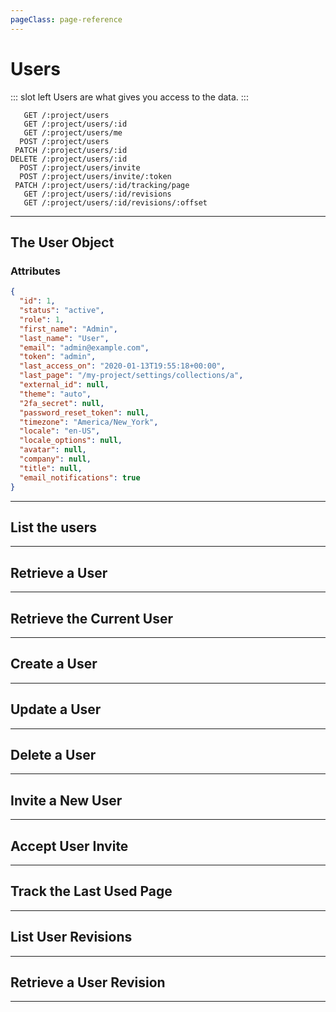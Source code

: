 ```yaml
---
pageClass: page-reference
---
```


# Users

<two-up>

::: slot left
Users are what gives you access to the data.
:::

<info-box title="Endpoints" slot="right">

```endpoints
   GET /:project/users
   GET /:project/users/:id
   GET /:project/users/me
  POST /:project/users
 PATCH /:project/users/:id
DELETE /:project/users/:id
  POST /:project/users/invite
  POST /:project/users/invite/:token
 PATCH /:project/users/:id/tracking/page
   GET /:project/users/:id/revisions
   GET /:project/users/:id/revisions/:offset
```

</info-box>
</two-up>

---

## The User Object

### Attributes

<two-up>
<template slot="left">
<def-list>

#### id <def-type>integer</def-type>
Unique identifier for the user.

#### status <def-type>string</def-type>
One of `active`, `invited`, `draft`, `suspended`, `deleted`.

#### role <def-type>integer</def-type>
Unique identifier of the role of this user.

#### first_name <def-type>string</def-type>
First name of the user.

#### last_name <def-type>string</def-type>
First name of the user.

#### email <def-type>string</def-type>
Unique email address for the user.

#### last_access_on <def-type>datetime</def-type>
When this user logged in last.

#### last_page <def-type>string</def-type>
Last page that the user was on.

#### external_id <def-type>string</def-type>
ID used for SCIM.

#### theme <def-type>string</def-type>
What theme the user is using. One of `light`, `dark`, or `auto`.

#### 2fa_secret <def-type>string</def-type>
The 2FA secret string that's used to generate one time passwords.

#### password_reset_token <def-type>string</def-type>
IF the users requests a password reset, this token will be sent in an email.

#### timezone <def-type>string</def-type>
The user's timezone.

#### locale <def-type>string</def-type>
The user's locale used in Directus.

#### locale_options <def-type>object</def-type>
Not currently used. Can be used in the future to allow language overrides like different date formats for locales.

#### avatar <def-type>file object</def-type>
The user's avatar.

#### company <def-type>string</def-type>
The user's company.

#### title <def-type>string</def-type>
The user's title.

#### email_notifications <def-type>boolean</def-type>
Whether or not the user wants to receive notifications per email.

</def-list>

::: tip
The user's (hashed) `password` will never be returned by the API.
:::

</template>

<info-box title="User Object" slot="right" class="sticky">

```json
{
  "id": 1,
  "status": "active",
  "role": 1,
  "first_name": "Admin",
  "last_name": "User",
  "email": "admin@example.com",
  "token": "admin",
  "last_access_on": "2020-01-13T19:55:18+00:00",
  "last_page": "/my-project/settings/collections/a",
  "external_id": null,
  "theme": "auto",
  "2fa_secret": null,
  "password_reset_token": null,
  "timezone": "America/New_York",
  "locale": "en-US",
  "locale_options": null,
  "avatar": null,
  "company": null,
  "title": null,
  "email_notifications": true
}
```

</info-box>
</two-up>

---

## List the users

<two-up>
<template slot="left">

List the users.

### Parameters

<def-list>

!!! include params/project.md !!!

</def-list>

### Query

<def-list>

!!! include query/fields.md !!!
!!! include query/limit.md !!!
!!! include query/offset.md !!!
!!! include query/sort.md !!!
!!! include query/single.md !!!
!!! include query/status.md !!!
!!! include query/filter.md !!!
!!! include query/q.md !!!
!!! include query/meta.md !!!

</def-list>

### Returns

Returns an array of [user objects](#the-user-object).

</template>

<template slot="right">
<div class="sticky">
<info-box title="Endpoint">

```endpoints
   GET /:project/users
```

</info-box>
<info-box title="Response">

```json
{
  "data": [
    {
      "id": 1,
      "status": "active",
      "role": 1,
      "first_name": "Admin",
      "last_name": "User",
      "email": "admin@example.com",
      "token": "admin",
      "last_access_on": "2020-01-13T21:58:56+00:00",
      "last_page": "/my-project/settings/collections/a",
      "external_id": null,
      "theme": "auto",
      "2fa_secret": null,
      "password_reset_token": null,
      "timezone": "America/New_York",
      "locale": "en-US",
      "locale_options": null,
      "avatar": null,
      "company": null,
      "title": null,
      "email_notifications": true
    },
    { ... },
    { ... }
  ]
}
```

</info-box>
</div>
</template>
</two-up>

---

## Retrieve a User

<two-up>
<template slot="left">

Retrieve a single user by unique identifier.

### Parameters

<def-list>

!!! include params/project.md !!!
!!! include params/id.md !!!

</def-list>

### Query

<def-list>

!!! include query/fields.md !!!
!!! include query/meta.md !!!

</def-list>

### Returns

Returns the [user object](#the-user-object) for the given unique identifier.

</template>

<template slot="right">
<div class="sticky">
<info-box title="Endpoint">

```endpoints
   GET /:project/users/:id
```

</info-box>

<info-box title="Response">

```json
{
  "data": {
    "id": 5,
    "status": "draft",
    "role": 1,
    "first_name": "Admin",
    "last_name": "User",
    "email": "admin2@example.com",
    "token": null,
    "last_access_on": "2020-01-13T19:55:18+00:00",
    "last_page": "/my-project/settings/collections/a",
    "external_id": null,
    "theme": "auto",
    "2fa_secret": null,
    "password_reset_token": null,
    "timezone": "America/New_York",
    "locale": "en-US",
    "locale_options": null,
    "avatar": null,
    "company": null,
    "title": null,
    "email_notifications": true
  }
}
```

</info-box>
</div>
</template>
</two-up>

---

## Retrieve the Current User

<two-up>
<template slot="left">

Retrieve the currently authenticated user.

::: tip
This endpoint doesn't work for the public role.
:::

### Parameters

<def-list>

!!! include params/project.md !!!

</def-list>

### Query

<def-list>

!!! include query/fields.md !!!
!!! include query/meta.md !!!

</def-list>

### Returns

Returns the [user object](#the-user-object) for the currently authenticated user.

</template>

<template slot="right">
<div class="sticky">
<info-box title="Endpoint">

```endpoints
   GET /:project/users/me
```

</info-box>

<info-box title="Response">

```json
{
  "data": {
    "id": 1,
    "status": "active",
    "role": 1,
    "first_name": "Admin",
    "last_name": "User",
    "email": "admin@example.com",
    "token": "admin",
    "last_access_on": "2020-01-13T21:58:56+00:00",
    "last_page": "/my-project/settings/collections/a",
    "external_id": null,
    "theme": "auto",
    "2fa_secret": null,
    "password_reset_token": null,
    "timezone": "America/New_York",
    "locale": "en-US",
    "locale_options": null,
    "avatar": null,
    "company": null,
    "title": null,
    "email_notifications": true
  }
}
```

</info-box>
</div>
</template>
</two-up>

---

## Create a User

<two-up>
<template slot="left">

Create a new user.

### Parameters

<def-list>

!!! include params/project.md !!!

</def-list>

### Attributes

<def-list>

#### status <def-type alert>required</def-type>
One of `active`, `invited`, `draft`, `suspended`, `deleted`.

#### role <def-type alert>required</def-type>
Unique identifier of the role of this user.

#### first_name <def-type alert>required</def-type>
First name of the user.

#### last_name <def-type alert>required</def-type>
Last name of the user.

#### email <def-type alert>required</def-type>
Unique email address for the user.

#### password <def-type alert>required</def-type>
Password for the new user.

#### last_access_on <def-type>optional</def-type>
When this user logged in last.

#### last_page <def-type>optional</def-type>
Last page that the user was on.

#### external_id <def-type>optional</def-type>
ID used for SCIM.

#### theme <def-type>optional</def-type>
What theme the user is using. One of `light`, `dark`, or `auto`.

#### 2fa_secret <def-type>optional</def-type>
The 2FA secret string that's used to generate one time passwords.

#### password_reset_token <def-type>optional</def-type>
IF the users requests a password reset, this token will be sent in an email.

#### timezone <def-type>optional</def-type>
The user's timezone.

#### locale <def-type>optional</def-type>
The user's locale used in Directus.

#### locale_options <def-type>optional</def-type>
Not currently used. Can be used in the future to allow language overrides like different date formats for locales.

#### avatar <def-type>optional object</def-type>
The user's avatar.

#### company <def-type>optional</def-type>
The user's company.

#### title <def-type>optional</def-type>
The user's title.

#### email_notifications <def-type>optional</def-type>
Whether or not the user wants to receive notifications per email.

</def-list>

### Query

<def-list>

!!! include query/meta.md !!!

</def-list>

### Returns

Returns the [user object](#the-user-object) for the user that was just created.

</template>

<template slot="right">
<div class="sticky">
<info-box title="Endpoint">

```endpoints
  POST /:project/users
```

</info-box>

<info-box title="Request">

```json
{
  "first_name": "Ben",
  "last_name": "Haynes",
  "email": "demo@example.com",
  "password": "d1r3ctu5",
  "role": 3,
  "status": "active"
}
```

</info-box>

<info-box title="Response">

```json
{
  "data": {
    "id": 14,
    "status": "active",
    "role": 3,
    "first_name": "Ben",
    "last_name": "Haynes",
    "email": "demo@example.com",
    "token": null,
    "last_access_on": null,
    "last_page": null,
    "external_id": "53eece97-d84c-4940-9a6d-be2d4db07dc3",
    "theme": "auto",
    "2fa_secret": null,
    "password_reset_token": null,
    "timezone": "America/New_York",
    "locale": null,
    "locale_options": null,
    "avatar": null,
    "company": null,
    "title": null,
    "email_notifications": true
  }
}
```

</info-box>
</div>
</template>
</two-up>

---

## Update a User

<two-up>
<template slot="left">

Update an existing user

### Parameters

<def-list>

!!! include params/project.md !!!
!!! include params/id.md !!!

</def-list>

### Attributes

<def-list>

#### status <def-type>optional</def-type>
One of `active`, `invited`, `draft`, `suspended`, `deleted`.

#### role <def-type>optional</def-type>
Unique identifier of the role of this user.

#### first_name <def-type>optional</def-type>
First name of the user.

#### last_name <def-type>optional</def-type>
First name of the user.

#### email <def-type>optional</def-type>
Unique email address for the user.

#### password <def-type>optional</def-type>
Password for the new user.

#### last_access_on <def-type>optional</def-type>
When this user logged in last.

#### last_page <def-type>optional</def-type>
Last page that the user was on.

#### external_id <def-type>optional</def-type>
ID used for SCIM.

#### theme <def-type>optional</def-type>
What theme the user is using. One of `light`, `dark`, or `auto`.

#### 2fa_secret <def-type>optional</def-type>
The 2FA secret string that's used to generate one time passwords.

#### password_reset_token <def-type>optional</def-type>
IF the users requests a password reset, this token will be sent in an email.

#### timezone <def-type>optional</def-type>
The user's timezone.

#### locale <def-type>optional</def-type>
The user's locale used in Directus.

#### locale_options <def-type>optional</def-type>
Not currently used. Can be used in the future to allow language overrides like different date formats for locales.

#### avatar <def-type>optional object</def-type>
The user's avatar.

#### company <def-type>optional</def-type>
The user's company.

#### title <def-type>optional</def-type>
The user's title.

#### email_notifications <def-type>optional</def-type>
Whether or not the user wants to receive notifications per email.

</def-list>

### Query

<def-list>

!!! include query/fields.md !!!
!!! include query/meta.md !!!

</def-list>

### Returns

Returns the [user object](#the-user-object) for the user that was just updated.

</template>

<template slot="right">
<div class="sticky">
<info-box title="Endpoint">

```endpoints
 PATCH /:project/users/:id
```

</info-box>

<info-box title="Request">

```json
{
  "status": "suspended"
}
```

</info-box>

<info-box title="Response">

```json
{
  "data": {
    "id": 14,
    "status": "suspended",
    "role": 3,
    "first_name": null,
    "last_name": null,
    "email": "demo@example.com",
    "token": null,
    "last_access_on": null,
    "last_page": null,
    "external_id": "53eece97-d84c-4940-9a6d-be2d4db07dc3",
    "theme": "auto",
    "2fa_secret": null,
    "password_reset_token": null,
    "timezone": "America/New_York",
    "locale": null,
    "locale_options": null,
    "avatar": null,
    "company": null,
    "title": null,
    "email_notifications": true
  }
}
```

</info-box>
</div>
</template>
</two-up>

---

## Delete a User

<two-up>
<template slot="left">

Delete an existing user

### Parameters

<def-list>

!!! include params/project.md !!!
!!! include params/id.md !!!

</def-list>

### Returns

Returns an empty body with HTTP status 204

</template>

<template slot="right">
<div class="sticky">
<info-box title="Endpoint">

```endpoints
DELETE /:project/users/:id
```

</info-box>
</div>
</template>
</two-up>

---

## Invite a New User

<two-up>
<template slot="left">

Invites one or more users to this project. It creates a user with an invited status, and then sends an email to the user with instructions on how to activate their account.

### Parameters

<def-list>

!!! include params/project.md !!!

</def-list>

### Attributes

<def-list>

#### email <def-type alert>required</def-type>
Email address or array of email addresses of the to-be-invited user(s).

</def-list>

### Query

No query parameters available.

### Returns

The newly created [user object](#the-user-object).

</template>

<template slot="right">
<div class="sticky">
<info-box title="Endpoint">

```endpoints
  POST /:project/users/invite
```

</info-box>

<info-box title="Request">

```json
{
  "email": "demo@example.com"
}
```

</info-box>

<info-box title="Response">

```json
{
  "data": [
    {
      "id": 18,
      "status": "invited",
      "role": null,
      "first_name": null,
      "last_name": null,
      "email": "demo@example.com",
      "token": null,
      "last_access_on": null,
      "last_page": null,
      "external_id": "fba6f42d-cc99-4f6a-a620-51000001f355",
      "theme": "auto",
      "2fa_secret": null,
      "password_reset_token": null,
      "timezone": "America/New_York",
      "locale": null,
      "locale_options": null,
      "avatar": null,
      "company": null,
      "title": null,
      "email_notifications": true
    }
  ]
}
```

</info-box>
</div>
</template>
</two-up>

---

## Accept User Invite

<two-up>
<template slot="left">

Accepts and enables an invited user using a JWT invitation token.

### Parameters

<def-list>

!!! include params/project.md !!!

#### token <def-type alert>required</def-type> <def-type>jwt</def-type>
JWT token that was sent in the email.

</def-list>

### Attributes

No attributes available.

### Query

No query parameters available.

### Returns

The activated [user object](#the-user-object).

</def-list>

</template>

<template slot="right">
<div class="sticky">
<info-box title="Endpoint">

```endpoints
  POST /:project/users/invite/:token
```

</info-box>

<info-box title="Response">

```json
{
  "data": {
    "id": 20,
    "status": "active",
    "role": null,
    "first_name": null,
    "last_name": null,
    "email": "demo@example.com",
    "token": null,
    "last_access_on": null,
    "last_page": null,
    "external_id": "389ffc3e-359c-4ee1-b301-14ba10b36ef4",
    "theme": "auto",
    "2fa_secret": null,
    "password_reset_token": null,
    "timezone": "America/New_York",
    "locale": null,
    "locale_options": null,
    "avatar": null,
    "company": null,
    "title": null,
    "email_notifications": true
  }
}
```

</info-box>
</div>
</template>
</two-up>

---

## Track the Last Used Page

<two-up>
<template slot="left">

Updates the last used page field of the user. This is used internally to be able to open the Directus admin app from the last page you used.

### Parameters

<def-list>

!!! include params/project.md !!!
!!! include params/id.md !!!

</def-list>

### Attributes

<def-list>

#### last_page <def-type alert>required</def-type>
Path of the page you used last.

</def-list>

### Query

No query parameters available.

### Returns

Returns the [user object](#the-user-object) of the user that was just updated.

</template>

<template slot="right">
<div class="sticky">
<info-box title="Endpoint">

```endpoints
 PATCH /:project/users/:id/tracking/page
```

</info-box>

<info-box title="Request">

```json
{
  "last_page": "/thumper/settings/"
}
```

</info-box>

<info-box title="Response">

```json
{
  "data": {
    "id": 15,
    "status": "active",
    "role": 3,
    "first_name": null,
    "last_name": null,
    "email": "sdf@example.com",
    "token": null,
    "last_access_on": "2020-01-13T22:31:43+00:00",
    "last_page": "/thumper/setting/",
    "external_id": "f8e90dec-b6ec-4149-b1f1-c6717b24d70c",
    "theme": "auto",
    "2fa_secret": null,
    "password_reset_token": null,
    "timezone": "America/New_York",
    "locale": null,
    "locale_options": null,
    "avatar": null,
    "company": null,
    "title": null,
    "email_notifications": true
  }
}
```

</info-box>
</div>
</template>
</two-up>

---

## List User Revisions

<two-up>
<template slot="left">

List the revisions made to the given user.

### Parameters

<def-list>

!!! include params/project.md !!!
!!! include params/id.md !!!

</def-list>

### Query

<def-list>

!!! include query/fields.md !!!
!!! include query/limit.md !!!
!!! include query/offset.md !!!
!!! include query/page.md !!!
!!! include query/sort.md !!!
!!! include query/single.md !!!
!!! include query/filter.md !!!
!!! include query/q.md !!!
!!! include query/meta.md !!!

</def-list>

### Returns

Returns an array of [revision](/api/revisions.html#the-revision-object) objects.

</template>

<template slot="right">
<div class="sticky">
<info-box title="Endpoint">

```endpoints
   GET /:project/users/:id/revisions
```

</info-box>
<info-box title="Response">

```json
{
  "data": [
    {
      "id": 35,
      "activity": 37,
      "collection": "directus_users",
      "item": "15",
      "data": {
        "id": "15",
        "status": "active",
        "role": "3",
        "first_name": null,
        "last_name": null,
        "email": "sdf@example.com",
        "token": null,
        "last_access_on": null,
        "last_page": null,
        "external_id": "f8e90dec-b6ec-4149-b1f1-c6717b24d70c",
        "theme": "auto",
        "2fa_secret": null,
        "password_reset_token": null,
        "timezone": "America/New_York",
        "locale": null,
        "locale_options": null,
        "avatar": null,
        "company": null,
        "title": null,
        "email_notifications": true
      },
      "delta": {
        "status": "active"
      },
      "parent_collection": null,
      "parent_item": null,
      "parent_changed": false
    },
    { ... },
    { ... }
  ]
}
```

</info-box>
</div>
</template>
</two-up>

---

## Retrieve a User Revision

<two-up>
<template slot="left">

Retrieve a single revision of the user by offset.

### Parameters

<def-list>

!!! include params/project.md !!!

#### offset <def-type alert>required</def-type>
How many revisions to go back in time.

</def-list>

### Query

<def-list>

!!! include query/fields.md !!!
!!! include query/meta.md !!!

</def-list>

### Returns

Returns the [revision object](/api/revisions.html#the-revision-object) for the given unique identifier.

</template>

<template slot="right">
<div class="sticky">
<info-box title="Endpoint">

```endpoints
   GET /:project/users/:id/revisions/:offset
```

</info-box>

<info-box title="Response">

```json
{
  "data": {
    "id": 39,
    "activity": 44,
    "collection": "directus_users",
    "item": "15",
    "data": {
      "id": "15",
      "status": "active",
      "role": "3",
      "first_name": null,
      "last_name": null,
      "email": "sdf@example.com",
      "token": null,
      "last_access_on": "2020-01-13 22:31:43",
      "last_page": "/thumper/setting/",
      "external_id": "f8e90dec-b6ec-4149-b1f1-c6717b24d70c",
      "theme": "auto",
      "2fa_secret": null,
      "password_reset_token": null,
      "timezone": "America/New_York",
      "locale": null,
      "locale_options": null,
      "avatar": null,
      "company": null,
      "title": null,
      "email_notifications": true
    },
    "delta": [],
    "parent_collection": null,
    "parent_item": null,
    "parent_changed": false
  }
}
```

</info-box>
</div>
</template>
</two-up>

---
